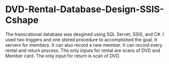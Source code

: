 # DVD-Rental-Database-Design-SSIS-Cshape
The transcational database was desgined using SQL Server, SSIS, and C#. I used two triggers and one stored procedure to accomplished the goal. It servers for members. It can also record a new member. It can record every rental and return process. The only inputs for rental are scans of DVD and Member card. The only input for return is scan of DVD. 
